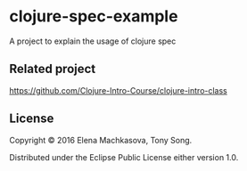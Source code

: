 # clojure-spec-example

A project to explain the usage of clojure spec

## Related project

https://github.com/Clojure-Intro-Course/clojure-intro-class

## License

Copyright © 2016 Elena Machkasova, Tony Song.

Distributed under the Eclipse Public License either version 1.0.
